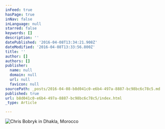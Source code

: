 ```yaml
---
inFeed: true
hasPage: true
inNav: false
inLanguage: null
starred: false
keywords: []
description: ''
datePublished: '2016-04-08T13:34:21.908Z'
dateModified: '2016-04-08T13:33:56.800Z'
title: ''
author: []
authors: []
publisher:
  name: null
  domain: null
  url: null
  favicon: null
sourcePath: _posts/2016-04-08-b8d041c0-e6b4-497a-8887-bc98bc6c78c5.md
published: true
url: b8d041c0-e6b4-497a-8887-bc98bc6c78c5/index.html
_type: Article

---
```

![Chris Bobryk in Dhakla, Morocco](https://s3-us-west-2.amazonaws.com/the-grid-img/p/1c26cc3ad54224396ab4b95119576b1496cb2970.png)